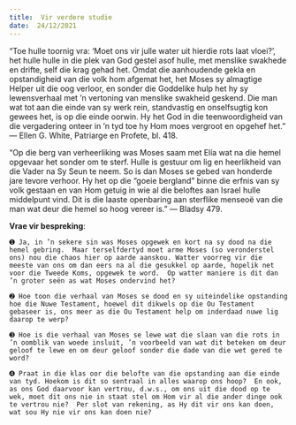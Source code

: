 ```yaml
---
title:  Vir verdere studie
date:  24/12/2021
---
```


“Toe hulle toornig vra: ‘Moet ons vir julle water uit hierdie rots laat vloei?’, het hulle hulle in die plek van God gestel asof hulle, met menslike swakhede en drifte, self die krag gehad het. Omdat die aanhoudende gekla en opstandigheid van die volk hom afgemat het, het Moses sy almagtige Helper uit die oog verloor, en sonder die Goddelike hulp het hy sy lewensverhaal met ’n vertoning van menslike swakheid geskend.  Die man wat tot aan die einde van sy werk rein, standvastig en onselfsugtig kon gewees het, is op die einde oorwin. Hy het God in die teenwoordigheid van die vergadering onteer in ’n tyd toe hy Hom moes vergroot en opgehef het.” — Ellen G. White, Patriarge en Profete, bl. 418.

“Op die berg van verheerliking was Moses saam met Elía wat na die hemel opgevaar het sonder om te sterf.  Hulle is gestuur om lig en heerlikheid van die Vader na Sy Seun te neem.  So is dan Moses se gebed van honderde jare tevore verhoor.  Hy het op die “goeie bergland” binne die erfnis van sy volk gestaan en van Hom getuig in wie al die beloftes aan Israel hulle middelpunt vind. Dit is die laaste openbaring aan sterflike menseoë van die man wat deur die hemel so hoog vereer is.” — Bladsy 479.

**Vrae vir bespreking**:

`➊ Ja, in ’n sekere sin was Moses opgewek en kort na sy dood na die hemel gebring.  Maar terselfdertyd moet arme Moses (so veronderstel ons) nou die chaos hier op aarde aanskou. Watter voorreg vir die meeste van ons om dan eers na al die gesukkel op aarde, hopelik net voor die Tweede Koms, opgewek te word.  Op watter maniere is dit dan ’n groter seën as wat Moses ondervind het? `

`➋ Hoe toon die verhaal van Moses se dood en sy uiteindelike opstanding hoe die Nuwe Testament, hoewel dit dikwels op die Ou Testament gebaseer is, ons meer as die Ou Testament help om inderdaad nuwe lig daarop te werp? `

`➌ Hoe is die verhaal van Moses se lewe wat die slaan van die rots in ’n oomblik van woede insluit, ’n voorbeeld van wat dit beteken om deur geloof te lewe en om deur geloof sonder die dade van die wet gered te word? `

`➍ Praat in die klas oor die belofte van die opstanding aan die einde van tyd. Hoekom is dit so sentraal in alles waarop ons hoop?  En ook, as ons God daarvoor kan vertrou, d.w.s., om ons uit die dood op te wek, moet dit ons nie in staat stel om Hom vir al die ander dinge ook te vertrou nie?  Per slot van rekening, as Hy dit vir ons kan doen, wat sou Hy nie vir ons kan doen nie? `